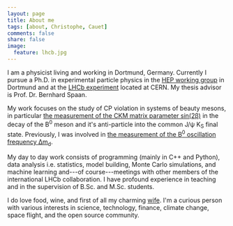 ```yaml
---
layout: page
title: About me
tags: [about, Christophe, Cauet]
comments: false
share: false
image:
  feature: lhcb.jpg
---
```


I am a physicist living and working in Dortmund, Germany. Currently I pursue a Ph.D. in experimental particle physics in the [HEP working group](http://www.physik.uni-dortmund.de/E5/) in Dortmund and at the [LHCb experiment](http://lhcb-public.web.cern.ch/lhcb-public/) located at CERN. My thesis advisor is Prof. Dr. Bernhard Spaan.

My work focuses on the study of CP violation in systems of beauty mesons, in particular [the measurement of the CKM matrix parameter sin(2β)](http://arxiv.org/abs/1503.07089) in the decay of the B<sup>0</sup> meson and it's anti-particle into the common J/ψ K<sub>S</sub> final state. Previously, I was involved in [the measurement of the B<sup>0</sup> oscillation frequency ∆m<sub>d</sub>](http://arxiv.org/abs/1210.6750).

My day to day work consists of programming (mainly in C++ and Python), data analysis i.e. statistics, model building, Monte Carlo simulations, and machine learning and---of course---meetings with other members of the international LHCb collaboration. I have profound experience in teaching and in the supervision of B.Sc. and M.Sc. students.

I do love food, wine, and first of all my charming [wife](http://eva.cauet.de). I'm a curious person with various interests in science, technology, finance, climate change, space flight, and the open source community.
